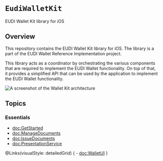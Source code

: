 #  ``EudiWalletKit``

EUDI Wallet Kit library for iOS

## Overview


This repository contains the EUDI Wallet Kit library for iOS. The library is a part
			of the EUDI Wallet Reference Implementation project.

This library acts as a coordinator by orchestrating the various components that are
			required to implement the EUDI Wallet functionality. On top of that, it provides a simplified API
			that can be used by the application to implement the EUDI Wallet functionality.

![A screenshot of the Wallet Kit architecture](WalletKitArchitecture)

## Topics

### Essentials

- <doc:GetStarted>
- <doc:ManageDocuments>
- <doc:IssueDocuments>
- <doc:PresentationService>

@Links(visualStyle: detailedGrid) {
	- <doc:WalletUI>
}


